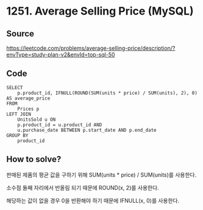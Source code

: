 # 1251. Average Selling Price (MySQL)

## Source

https://leetcode.com/problems/average-selling-price/description/?envType=study-plan-v2&envId=top-sql-50

## Code

```mysql
SELECT
    p.product_id, IFNULL(ROUND(SUM(units * price) / SUM(units), 2), 0) AS average_price
FROM
    Prices p
LEFT JOIN
    UnitsSold u ON
    p.product_id = u.product_id AND
    u.purchase_date BETWEEN p.start_date AND p.end_date
GROUP BY
    product_id
```

## How to solve?

판매된 제품의 평균 값을 구하기 위해 SUM(units \* price) / SUM(units)를 사용한다.

소수점 둘째 자리에서 반올림 되기 때문에 ROUND(x, 2)를 사용한다.

해당하는 값이 없을 경우 0을 반환해야 하기 때문에 IFNULL(x, 0)를 사용한다.
